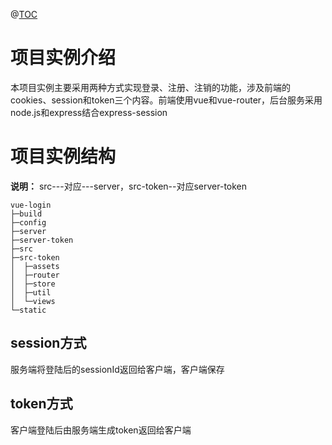 @[TOC](注册登录的完整实例（使用vue）)

# 项目实例介绍
本项目实例主要采用两种方式实现登录、注册、注销的功能，涉及前端的cookies、session和token三个内容。前端使用vue和vue-router，后台服务采用node.js和express结合express-session

# 项目实例结构
**说明：** src---对应---server，src-token--对应server-token
```
vue-login
├─build                  
├─config
├─server              
├─server-token        
├─src
├─src-token
│  ├─assets
│  ├─router
│  ├─store
│  ├─util
│  └─views
└─static
```
## session方式
服务端将登陆后的sessionId返回给客户端，客户端保存
## token方式
客户端登陆后由服务端生成token返回给客户端
